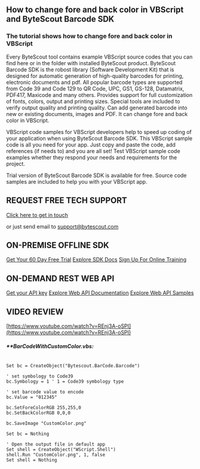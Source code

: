 ## How to change fore and back color in VBScript and ByteScout Barcode SDK

### The tutorial shows how to change fore and back color in VBScript

Every ByteScout tool contains example VBScript source codes that you can find here or in the folder with installed ByteScout product. ByteScout Barcode SDK is the robost library (Software Development Kit) that is designed for automatic generation of high-quality barcodes for printing, electronic documents and pdf. All popular barcode types are supported from Code 39 and Code 129 to QR Code, UPC, GS1, GS-128, Datamatrix, PDF417, Maxicode and many others. Provides support for full customization of fonts, colors, output and printing sizes. Special tools are included to verify output quality and printing quality. Can add generated barcode into new or existing documents, images and PDF. It can change fore and back color in VBScript.

VBScript code samples for VBScript developers help to speed up coding of your application when using ByteScout Barcode SDK. This VBScript sample code is all you need for your app. Just copy and paste the code, add references (if needs to) and you are all set! Test VBScript sample code examples whether they respond your needs and requirements for the project.

Trial version of ByteScout Barcode SDK is available for free. Source code samples are included to help you with your VBScript app.

## REQUEST FREE TECH SUPPORT

[Click here to get in touch](https://bytescout.zendesk.com/hc/en-us/requests/new?subject=ByteScout%20Barcode%20SDK%20Question)

or just send email to [support@bytescout.com](mailto:support@bytescout.com?subject=ByteScout%20Barcode%20SDK%20Question) 

## ON-PREMISE OFFLINE SDK 

[Get Your 60 Day Free Trial](https://bytescout.com/download/web-installer?utm_source=github-readme)
[Explore SDK Docs](https://bytescout.com/documentation/index.html?utm_source=github-readme)
[Sign Up For Online Training](https://academy.bytescout.com/)


## ON-DEMAND REST WEB API

[Get your API key](https://pdf.co/documentation/api?utm_source=github-readme)
[Explore Web API Documentation](https://pdf.co/documentation/api?utm_source=github-readme)
[Explore Web API Samples](https://github.com/bytescout/ByteScout-SDK-SourceCode/tree/master/PDF.co%20Web%20API)

## VIDEO REVIEW

[https://www.youtube.com/watch?v=REnj3A-oSPI](https://www.youtube.com/watch?v=REnj3A-oSPI)




<!-- code block begin -->

##### ****BarCodeWithCustomColor.vbs:**
    
```

Set bc = CreateObject("Bytescout.BarCode.Barcode")

' set symbology to Code39
bc.Symbology = 1 ' 1 = Code39 symbology type

' set barcode value to encode
bc.Value = "012345" 

bc.SetForeColorRGB 255,255,0
bc.SetBackColorRGB 0,0,0

bc.SaveImage "CustomColor.png"

Set bc = Nothing

' Open the output file in default app
Set shell = CreateObject("WScript.Shell")
shell.Run "CustomColor.png", 1, false
Set shell = Nothing

```

<!-- code block end -->